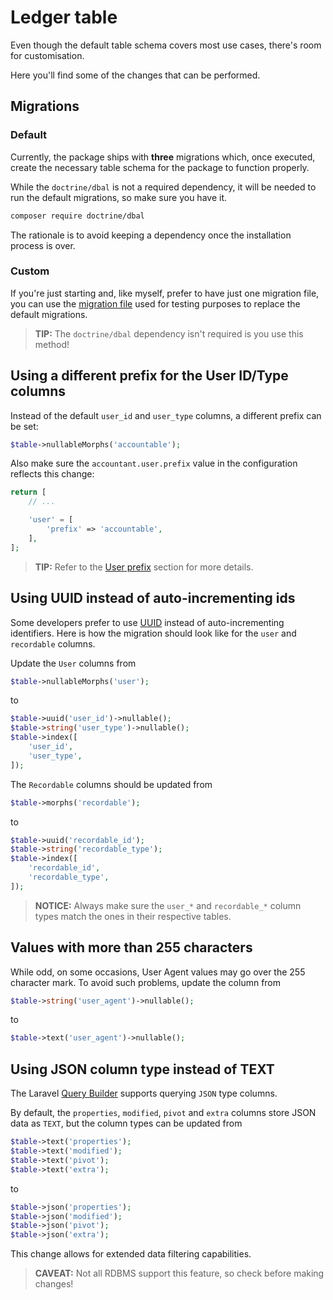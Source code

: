 # Ledger table
Even though the default table schema covers most use cases, there's room for customisation.

Here you'll find some of the changes that can be performed.

## Migrations
### Default
Currently, the package ships with **three** migrations which, once executed, create the necessary table schema for the package to function properly.

While the `doctrine/dbal` is not a required dependency, it will be needed to run the default migrations, so make sure you have it.

```sh
composer require doctrine/dbal
```

The rationale is to avoid keeping a dependency once the installation process is over.

### Custom
If you're just starting and, like myself, prefer to have just one migration file, you can use the [migration file](../tests/database/migrations/0000_00_00_000001_create_ledgers_test_table.php) used for testing purposes to replace the default migrations.

> **TIP:** The `doctrine/dbal` dependency isn't required is you use this method!

## Using a different prefix for the User ID/Type columns
Instead of the default `user_id` and `user_type` columns, a different prefix can be set:

```php
$table->nullableMorphs('accountable');
```

Also make sure the `accountant.user.prefix` value in the configuration reflects this change:

```php
return [
    // ...

    'user' = [
        'prefix' => 'accountable',
    ],
];
```

> **TIP:** Refer to the [User prefix](configuration.md#prefix) section for more details.

## Using UUID instead of auto-incrementing ids
Some developers prefer to use [UUID](https://en.wikipedia.org/wiki/Universally_unique_identifier) instead of auto-incrementing identifiers.
Here is how the migration should look like for the `user` and `recordable` columns.

Update the `User` columns from
```php
$table->nullableMorphs('user');
```

to

```php
$table->uuid('user_id')->nullable();
$table->string('user_type')->nullable();
$table->index([
    'user_id', 
    'user_type',
]);
```

The `Recordable` columns should be updated from
```php
$table->morphs('recordable');
```

to

```php
$table->uuid('recordable_id');
$table->string('recordable_type');
$table->index([
    'recordable_id', 
    'recordable_type',
]);
```

> **NOTICE:** Always make sure the `user_*` and `recordable_*` column types match the ones in their respective tables.

## Values with more than 255 characters
While odd, on some occasions, User Agent values may go over the 255 character mark. To avoid such problems, update the column from
```php
$table->string('user_agent')->nullable();
```

to

```php
$table->text('user_agent')->nullable();
```

## Using JSON column type instead of TEXT
The Laravel [Query Builder](https://laravel.com/docs/5.7/queries#json-where-clauses) supports querying `JSON` type columns.

By default, the `properties`, `modified`, `pivot` and `extra` columns store JSON data as `TEXT`, but the column types can be updated from

```php
$table->text('properties');
$table->text('modified');
$table->text('pivot');
$table->text('extra');
```

to

```php
$table->json('properties');
$table->json('modified');
$table->json('pivot');
$table->json('extra');
```

This change allows for extended data filtering capabilities.

> **CAVEAT:** Not all RDBMS support this feature, so check before making changes!
